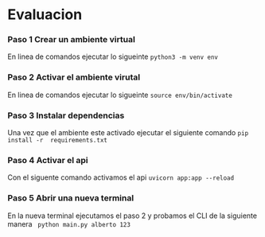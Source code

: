 # Evaluacion

### Paso 1 Crear un ambiente virtual 
En linea de comandos ejecutar lo sigueinte 
`python3 -m venv env`


### Paso 2 Activar el ambiente virutal 
En linea de comandos ejecutar lo sigueinte 
`source env/bin/activate`

### Paso 3 Instalar dependencias 
Una vez que el ambiente este activado ejecutar el siguiente comando 
`pip install -r  requirements.txt`

### Paso 4 Activar el api 
Con el siguente comando activamos el api
`uvicorn app:app --reload`

### Paso 5 Abrir una nueva terminal
En la nueva terminal ejecutamos el paso 2 y probamos el CLI de la siguiente manera 
` python main.py alberto 123`
